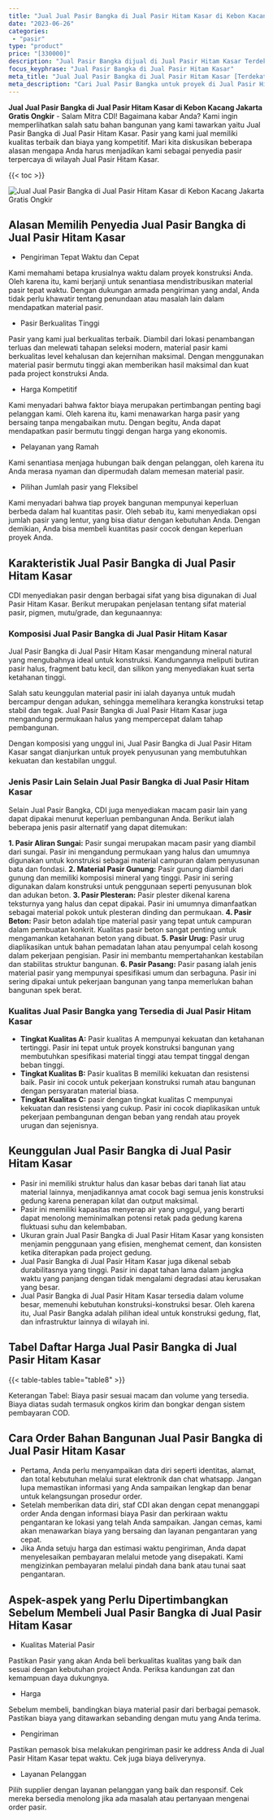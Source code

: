 ```yaml
---
title: "Jual Jual Pasir Bangka di Jual Pasir Hitam Kasar di Kebon Kacang Jakarta Gratis Ongkir"
date: "2023-06-26"
categories:
 - "pasir"
type: "product"
price: "[330000]"
description: "Jual Pasir Bangka dijual di Jual Pasir Hitam Kasar Terdekat. Jual Pasir Bangka ini sering dipakai dalam proyek konstruksi sebagai bahan campuran yang berkualitas dan bersih. Silakan hubungi kami untuk informasi lebih lanjut."
focus_keyphrase: "Jual Pasir Bangka di Jual Pasir Hitam Kasar"
meta_title: "Jual Jual Pasir Bangka di Jual Pasir Hitam Kasar [Terdekat] - CDI"
meta_description: "Cari Jual Pasir Bangka untuk proyek di Jual Pasir Hitam Kasar? Kami memiliki Jual Pasir Bangka berkualitas untuk material adukan. Segera dapatkan penawaran terbaik."
---
```


**Jual Jual Pasir Bangka di Jual Pasir Hitam Kasar di Kebon Kacang Jakarta Gratis Ongkir** - Salam Mitra CDI! Bagaimana kabar Anda? Kami ingin memperlihatkan salah satu bahan bangunan yang kami tawarkan yaitu Jual Pasir Bangka di Jual Pasir Hitam Kasar. Pasir yang kami jual memiliki kualitas terbaik dan biaya yang kompetitif. Mari kita diskusikan beberapa alasan mengapa Anda harus menjadikan kami sebagai penyedia pasir terpercaya di wilayah Jual Pasir Hitam Kasar.

{{< toc >}}

![Jual Jual Pasir Bangka di Jual Pasir Hitam Kasar di Kebon Kacang Jakarta Gratis Ongkir](/images/pasir/pasir-bangunan-18.jpg)

## Alasan Memilih Penyedia Jual Pasir Bangka di Jual Pasir Hitam Kasar

*   Pengiriman Tepat Waktu dan Cepat

Kami memahami betapa krusialnya waktu dalam proyek konstruksi Anda. Oleh karena itu, kami berjanji untuk senantiasa mendistribusikan material pasir tepat waktu. Dengan dukungan armada pengiriman yang andal, Anda tidak perlu khawatir tentang penundaan atau masalah lain dalam mendapatkan material pasir.
*   Pasir Berkualitas Tinggi

Pasir yang kami jual berkualitas terbaik. Diambil dari lokasi penambangan terluas dan melewati tahapan seleksi modern, material pasir kami berkualitas level kehalusan dan kejernihan maksimal. Dengan menggunakan material pasir bermutu tinggi akan memberikan hasil maksimal dan kuat pada project konstruksi Anda.
*   Harga Kompetitif

Kami menyadari bahwa faktor biaya merupakan pertimbangan penting bagi pelanggan kami. Oleh karena itu, kami menawarkan harga pasir yang bersaing tanpa mengabaikan mutu. Dengan begitu, Anda dapat mendapatkan pasir bermutu tinggi dengan harga yang ekonomis.
*   Pelayanan yang Ramah

Kami senantiasa menjaga hubungan baik dengan pelanggan, oleh karena itu Anda merasa nyaman dan dipermudah dalam memesan material pasir.
*   Pilihan Jumlah pasir yang Fleksibel

Kami menyadari bahwa tiap proyek bangunan mempunyai keperluan berbeda dalam hal kuantitas pasir. Oleh sebab itu, kami menyediakan opsi jumlah pasir yang lentur, yang bisa diatur dengan kebutuhan Anda. Dengan demikian, Anda bisa membeli kuantitas pasir cocok dengan keperluan proyek Anda.

## Karakteristik Jual Pasir Bangka di Jual Pasir Hitam Kasar

CDI menyediakan pasir dengan berbagai sifat yang bisa digunakan di Jual Pasir Hitam Kasar. Berikut merupakan penjelasan tentang sifat material pasir, pigmen, mutu/grade, dan kegunaannya:

### Komposisi Jual Pasir Bangka di Jual Pasir Hitam Kasar

Jual Pasir Bangka di Jual Pasir Hitam Kasar mengandung mineral natural yang mengubahnya ideal untuk konstruksi. Kandungannya meliputi butiran pasir halus, fragment batu kecil, dan silikon yang menyediakan kuat serta ketahanan tinggi.

Salah satu keunggulan material pasir ini ialah dayanya untuk mudah bercampur dengan adukan, sehingga memelihara kerangka konstruksi tetap stabil dan tegak. Jual Pasir Bangka di Jual Pasir Hitam Kasar juga mengandung permukaan halus yang mempercepat dalam tahap pembangunan.

Dengan komposisi yang unggul ini, Jual Pasir Bangka di Jual Pasir Hitam Kasar sangat dianjurkan untuk proyek penyusunan yang membutuhkan kekuatan dan kestabilan unggul.

### Jenis Pasir Lain Selain Jual Pasir Bangka di Jual Pasir Hitam Kasar

Selain Jual Pasir Bangka, CDI juga menyediakan macam pasir lain yang dapat dipakai menurut keperluan pembangunan Anda. Berikut ialah beberapa jenis pasir alternatif yang dapat ditemukan:

**1\. Pasir Aliran Sungai:** Pasir sungai merupakan macam pasir yang diambil dari sungai. Pasir ini mengandung permukaan yang halus dan umumnya digunakan untuk konstruksi sebagai material campuran dalam penyusunan bata dan fondasi.
**2\. Material Pasir Gunung:** Pasir gunung diambil dari gunung dan memiliki komposisi mineral yang tinggi. Pasir ini sering digunakan dalam konstruksi untuk penggunaan seperti penyusunan blok dan adukan beton.
**3\. Pasir Plesteran:** Pasir plester dikenal karena teksturnya yang halus dan cepat dipakai. Pasir ini umumnya dimanfaatkan sebagai material pokok untuk plesteran dinding dan permukaan.
**4\. Pasir Beton:** Pasir beton adalah tipe material pasir yang tepat untuk campuran dalam pembuatan konkrit. Kualitas pasir beton sangat penting untuk mengamankan ketahanan beton yang dibuat.
**5\. Pasir Urug:** Pasir urug diaplikasikan untuk bahan pemadatan lahan atau penyumpal celah kosong dalam pekerjaan pengisian. Pasir ini membantu mempertahankan kestabilan dan stabilitas struktur bangunan.
**6\. Pasir Pasang:** Pasir pasang ialah jenis material pasir yang mempunyai spesifikasi umum dan serbaguna. Pasir ini sering dipakai untuk pekerjaan bangunan yang tanpa memerlukan bahan bangunan spek berat.

### Kualitas Jual Pasir Bangka yang Tersedia di Jual Pasir Hitam Kasar

*   **Tingkat Kualitas A:** Pasir kualitas A mempunyai kekuatan dan ketahanan tertinggi. Pasir ini tepat untuk proyek konstruksi bangunan yang membutuhkan spesifikasi material tinggi atau tempat tinggal dengan beban tinggi.
*   **Tingkat Kualitas B:** Pasir kualitas B memiliki kekuatan dan resistensi baik. Pasir ini cocok untuk pekerjaan konstruksi rumah atau bangunan dengan persyaratan material biasa.
*   **Tingkat Kualitas C:** pasir dengan tingkat kualitas C mempunyai kekuatan dan resistensi yang cukup. Pasir ini cocok diaplikasikan untuk pekerjaan pembangunan dengan beban yang rendah atau proyek urugan dan sejenisnya.

## Keunggulan Jual Pasir Bangka di Jual Pasir Hitam Kasar

*   Pasir ini memiliki struktur halus dan kasar bebas dari tanah liat atau material lainnya, menjadikannya amat cocok bagi semua jenis konstruksi gedung karena penerapan kilat dan output maksimal.
*   Pasir ini memiliki kapasitas menyerap air yang unggul, yang berarti dapat menolong meminimalkan potensi retak pada gedung karena fluktuasi suhu dan kelembaban.
*   Ukuran grain Jual Pasir Bangka di Jual Pasir Hitam Kasar yang konsisten menjamin penggunaan yang efisien, menghemat cement, dan konsisten ketika diterapkan pada project gedung.
*   Jual Pasir Bangka di Jual Pasir Hitam Kasar juga dikenal sebab durabilitasnya yang tinggi. Pasir ini dapat tahan lama dalam jangka waktu yang panjang dengan tidak mengalami degradasi atau kerusakan yang besar.
*   Jual Pasir Bangka di Jual Pasir Hitam Kasar tersedia dalam volume besar, memenuhi kebutuhan konstruksi-konstruksi besar. Oleh karena itu, Jual Pasir Bangka adalah pilihan ideal untuk konstruksi gedung, flat, dan infrastruktur lainnya di wilayah ini.

## Tabel Daftar Harga Jual Pasir Bangka di Jual Pasir Hitam Kasar

{{< table-tables table="table8" >}}

Keterangan Tabel: Biaya pasir sesuai macam dan volume yang tersedia. Biaya diatas sudah termasuk ongkos kirim dan bongkar dengan sistem pembayaran COD.

## Cara Order Bahan Bangunan Jual Pasir Bangka di Jual Pasir Hitam Kasar

*   Pertama, Anda perlu menyampaikan data diri seperti identitas, alamat, dan total kebutuhan melalui surat elektronik dan chat whatsapp. Jangan lupa memastikan informasi yang Anda sampaikan lengkap dan benar untuk kelangsungan prosedur order.
*   Setelah memberikan data diri, staf CDI akan dengan cepat menanggapi order Anda dengan informasi biaya Pasir dan perkiraan waktu pengantaran ke lokasi yang telah Anda sampaikan. Jangan cemas, kami akan menawarkan biaya yang bersaing dan layanan pengantaran yang cepat.
*   Jika Anda setuju harga dan estimasi waktu pengiriman, Anda dapat menyelesaikan pembayaran melalui metode yang disepakati. Kami mengizinkan pembayaran melalui pindah dana bank atau tunai saat pengantaran.

## Aspek-aspek yang Perlu Dipertimbangkan Sebelum Membeli Jual Pasir Bangka di Jual Pasir Hitam Kasar

*   Kualitas Material Pasir

Pastikan Pasir yang akan Anda beli berkualitas kualitas yang baik dan sesuai dengan kebutuhan project Anda. Periksa kandungan zat dan kemampuan daya dukungnya.
*   Harga

Sebelum membeli, bandingkan biaya material pasir dari berbagai pemasok. Pastikan biaya yang ditawarkan sebanding dengan mutu yang Anda terima.
*   Pengiriman

Pastikan pemasok bisa melakukan pengiriman pasir ke address Anda di Jual Pasir Hitam Kasar tepat waktu. Cek juga biaya deliverynya.
*   Layanan Pelanggan

Pilih supplier dengan layanan pelanggan yang baik dan responsif. Cek mereka bersedia menolong jika ada masalah atau pertanyaan mengenai order pasir.